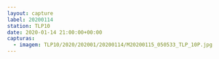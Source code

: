 ```yaml
---
layout: capture
label: 20200114
station: TLP10
date: 2020-01-14 21:00:00+00:00
capturas:
  - imagem: TLP10/2020/202001/20200114/M20200115_050533_TLP_10P.jpg
---
```

